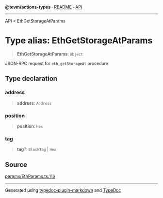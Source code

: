 **@tevm/actions-types** ∙ [README](../README.md) ∙ [API](../API.md)

***

[API](../API.md) > EthGetStorageAtParams

# Type alias: EthGetStorageAtParams

> **EthGetStorageAtParams**: `object`

JSON-RPC request for `eth_getStorageAt` procedure

## Type declaration

### address

> **address**: `Address`

### position

> **position**: `Hex`

### tag

> **tag**?: `BlockTag` \| `Hex`

## Source

[params/EthParams.ts:116](https://github.com/evmts/tevm-monorepo/blob/main/packages/actions-types/src/params/EthParams.ts#L116)

***
Generated using [typedoc-plugin-markdown](https://www.npmjs.com/package/typedoc-plugin-markdown) and [TypeDoc](https://typedoc.org/)
